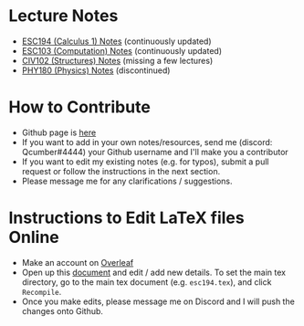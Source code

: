 # Lecture Notes
* [ESC194 (Calculus 1) Notes](http://xueqilin.me/engsci-2t4/esc194/lectures/esc194.pdf) (continuously updated)
* [ESC103 (Computation) Notes](http://xueqilin.me/engsci-2t4/esc103/lectures/esc103.pdf) (continuously updated)
* [CIV102 (Structures) Notes](http://xueqilin.me/engsci-2t4/civ102/lectures/civ102.pdf) (missing a few lectures)
* [PHY180 (Physics) Notes](http://xueqilin.me/engsci-2t4/phy180/lectures/phys180.pdf) (discontinued)

# How to Contribute
* Github page is [here](https://github.com/QiLinXue/engsci-2t4/)
* If you want to add in your own notes/resources, send me (discord: Qcumber#4444) your Github username and I'll make you a contributor
* If you want to edit my existing notes (e.g. for typos), submit a pull request or follow the instructions in the next section.
* Please message me for any clarifications / suggestions.

# Instructions to Edit LaTeX files Online
* Make an account on [Overleaf](https://www.overleaf.com/)
* Open up this [document](https://www.overleaf.com/3163128743tdvybfjhgqvz) and edit / add new details. To set the main tex directory, go to the main tex document (e.g. `esc194.tex`), and click `Recompile`.
* Once you make edits, please message me on Discord and I will push the changes onto Github.